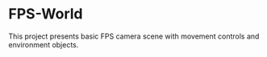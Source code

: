 FPS-World
============
This project presents basic FPS camera scene with movement controls and environment objects.
